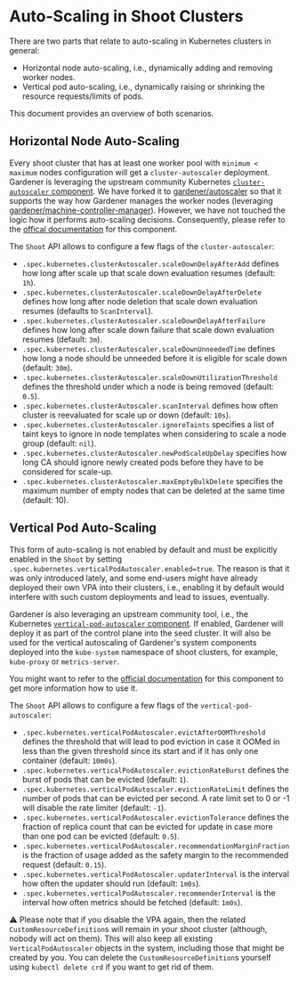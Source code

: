 # Auto-Scaling in Shoot Clusters

There are two parts that relate to auto-scaling in Kubernetes clusters in general:

* Horizontal node auto-scaling, i.e., dynamically adding and removing worker nodes.
* Vertical pod auto-scaling, i.e., dynamically raising or shrinking the resource requests/limits of pods.

This document provides an overview of both scenarios.

## Horizontal Node Auto-Scaling

Every shoot cluster that has at least one worker pool with `minimum < maximum` nodes configuration will get a `cluster-autoscaler` deployment.
Gardener is leveraging the upstream community Kubernetes [`cluster-autoscaler` component](https://github.com/kubernetes/autoscaler/tree/master/cluster-autoscaler).
We have forked it to [gardener/autoscaler](https://github.com/gardener/autoscaler/) so that it supports the way how Gardener manages the worker nodes (leveraging [gardener/machine-controller-manager](https://github.com/gardener/machine-controller-manager)).
However, we have not touched the logic how it performs auto-scaling decisions.
Consequently, please refer to the [offical documentation](https://github.com/kubernetes/autoscaler/tree/master/cluster-autoscaler#faqdocumentation) for this component.

The `Shoot` API allows to configure a few flags of the `cluster-autoscaler`:
* `.spec.kubernetes.clusterAutoscaler.scaleDownDelayAfterAdd` defines how long after scale up that scale down evaluation resumes (default: `1h`).
* `.spec.kubernetes.clusterAutoscaler.scaleDownDelayAfterDelete` defines how long after node deletion that scale down evaluation resumes (defaults to `ScanInterval`).
* `.spec.kubernetes.clusterAutoscaler.scaleDownDelayAfterFailure` defines how long after scale down failure that scale down evaluation resumes (default: `3m`).
* `.spec.kubernetes.clusterAutoscaler.scaleDownUnneededTime` defines how long a node should be unneeded before it is eligible for scale down (default: `30m`).
* `.spec.kubernetes.clusterAutoscaler.scaleDownUtilizationThreshold` defines the threshold under which a node is being removed (default: `0.5`).
* `.spec.kubernetes.clusterAutoscaler.scanInterval` defines how often cluster is reevaluated for scale up or down (default: `10s`). 
* `.spec.kubernetes.clusterAutoscaler.ignoreTaints` specifies a list of taint keys to ignore in node templates when considering to scale a node group (default: `nil`). 
* `.spec.kubernetes.clusterAutoscaler.newPodScaleUpDelay` specifies how long CA should ignore newly created pods before they have to be considered for scale-up.
* `.spec.kubernetes.clusterAutoscaler.maxEmptyBulkDelete` specifies the maximum number of empty nodes that can be deleted at the same time (default: 10).

## Vertical Pod Auto-Scaling

This form of auto-scaling is not enabled by default and must be explicitly enabled in the `Shoot` by setting `.spec.kubernetes.verticalPodAutoscaler.enabled=true`.
The reason is that it was only introduced lately, and some end-users might have already deployed their own VPA into their clusters, i.e., enabling it by default would interfere with such custom deployments and lead to issues, eventually.

Gardener is also leveraging an upstream community tool, i.e., the Kubernetes [`vertical-pod-autoscaler` component](https://github.com/kubernetes/autoscaler/tree/master/vertical-pod-autoscaler).
If enabled, Gardener will deploy it as part of the control plane into the seed cluster.
It will also be used for the vertical autoscaling of Gardener's system components deployed into the `kube-system` namespace of shoot clusters, for example, `kube-proxy` or `metrics-server`.

You might want to refer to the [official documentation](https://github.com/kubernetes/autoscaler/blob/master/vertical-pod-autoscaler/README.md) for this component to get more information how to use it.

The `Shoot` API allows to configure a few flags of the `vertical-pod-autoscaler`:

* `.spec.kubernetes.verticalPodAutoscaler.evictAfterOOMThreshold` defines the threshold that will lead to pod eviction in case it OOMed in less than the given threshold since its start and if it has only one container (default: `10m0s`).
* `.spec.kubernetes.verticalPodAutoscaler.evictionRateBurst` defines the burst of pods that can be evicted (default: `1`).
* `.spec.kubernetes.verticalPodAutoscaler.evictionRateLimit` defines the number of pods that can be evicted per second. A rate limit set to 0 or -1 will disable the rate limiter (default: `-1`).
* `.spec.kubernetes.verticalPodAutoscaler.evictionTolerance` defines the fraction of replica count that can be evicted for update in case more than one pod can be evicted (default: `0.5`).
* `.spec.kubernetes.verticalPodAutoscaler.recommendationMarginFraction` is the fraction of usage added as the safety margin to the recommended request (default: `0.15`).
* `.spec.kubernetes.verticalPodAutoscaler.updaterInterval` is the interval how often the updater should run (default: `1m0s`).
* `.spec.kubernetes.verticalPodAutoscaler.recommenderInterval` is the interval how often metrics should be fetched (default: `1m0s`).

⚠️ Please note that if you disable the VPA again, then the related `CustomResourceDefinition`s will remain in your shoot cluster (although, nobody will act on them).
This will also keep all existing `VerticalPodAutoscaler` objects in the system, including those that might be created by you. You can delete the `CustomResourceDefinition`s yourself using `kubectl delete crd` if you want to get rid of them.
